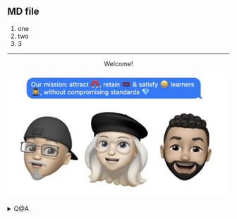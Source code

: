 ## MD file 

1. one
1. two
1. 3

----
<center>Welcome!</center>

![alt text](https://github.com/michelzam/lightcode/blob/29d67cdec34c51411670d090e3067ac28a549ce4/main.jpg)
<details>
    <summary>Q@A</summary>
    <p>Q: How to add an image? <br>
       A: with a permalink  </p>
    </details>
    
    


